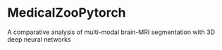 # MedicalZooPytorch
A comparative analysis of multi-modal brain-MRI segmentation with 3D deep neural networks 

